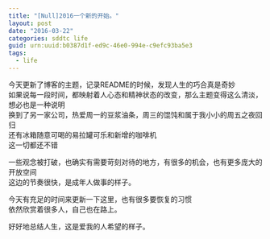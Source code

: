 ```yaml
---
title: "[Null]2016一个新的开始。"
layout: post
date: "2016-03-22"
categories: sddtc life
guid: urn:uuid:b0387d1f-ed9c-46e0-994e-c9efc93ba5e3
tags:
  - life
---
```



今天更新了博客的主题，记录README的时候，发现人生的巧合真是奇妙  
如果说每一段时间，都映射着人心态和精神状态的改变，那么主题变得这么清淡，想必也是一种说明  
换到了另一家公司，热爱周一的豆浆油条，周三的馄饨和属于我小小的周五之夜回归  
还有冰箱随意可喝的易拉罐可乐和新增的咖啡机  
这一切都还不错  

一些观念被打破，也确实有需要苛刻对待的地方，有很多的机会，也有更多庞大的开放空间  
这边的节奏很快，是成年人做事的样子。  

今天有充足的时间来更新一下这里，也有很多要恢复的习惯  
依然欣赏着很多人，自己也在路上。  

好好地总结人生，这是爱我的人希望的样子。





